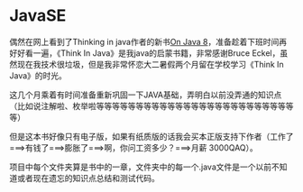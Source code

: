 # JavaSE
偶然在网上看到了Thinking in java作者的新书[On Java 8](https://lingcoder.github.io/OnJava8/#/)，准备趁着下班时间再好好看一遍，《Think In Java》是我java的启蒙书籍，非常感谢Bruce Eckel，虽然现在我技术很垃圾，但是我非常怀恋大二暑假两个月留在学校学习《Think In Java》的时光。

这几个月乘着有时间准备重新巩固一下JAVA基础，弄明白以前没弄通的知识点（比如说注解啦、枚举啦等等等等等等等等等等等等等等等等等等等等等等等等等等）

但是这本书好像只有电子版，如果有纸质版的话我会买本正版支持下作者（工作了===>有钱了===>膨胀了===>啊，你问工资多少？===>月薪 3000QAQ）。

项目中每个文件夹算是书中的一章，文件夹中的每一个.java文件是一个以前不知道或者现在遗忘的知识点总结和测试代码。
